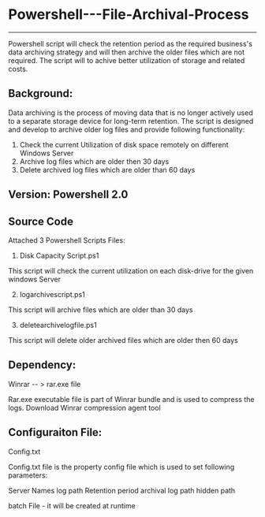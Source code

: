 # Powershell---File-Archival-Process
-----------------------------------------------------
Powershell script will check the retention period as the required business's data archiving strategy and will then archive the older files which are not required. The script will to achive better utilization of storage and related costs. 


Background:
-----------
Data archiving is the process of moving data that is no longer actively used to a separate storage device for long-term retention. 
The script is designed and develop to archive older log files and provide following functionality:

1. Check the current Utilization of disk space remotely on different Windows Server
2. Archive log files which are older then 30 days
3. Delete archived log files which are older than 60 days


Version: Powershell 2.0
-----------------------------

Source Code
----------------

Attached 3 Powershell Scripts Files:

1. Disk Capacity Script.ps1 

This script will check the current utilization on each disk-drive for the given windows Server

2. logarchivescript.ps1

This script will archive files which are older than 30 days

3. deletearchivelogfile.ps1

This script will delete older archived files which are older then 60 days

Dependency:
-------------

Winrar -- > rar.exe file

Rar.exe executable file is part of Winrar bundle and is used to compress the logs. Download Winrar compression agent tool 

Configuraiton File:
------------------

Config.txt 

Config.txt file is the property config file which is used to set following parameters:

Server Names
log path
Retention period
archival log path
hidden path

batch File - it will be created at runtime
